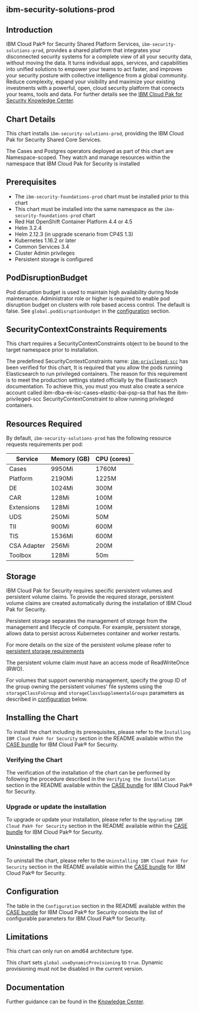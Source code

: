 
## ibm-security-solutions-prod

## Introduction
IBM Cloud Pak&reg; for Security Shared Platform Services, `ibm-security-solutions-prod`, provides a shared platform that integrates your disconnected security systems for a complete view of all your security data, without moving the data. It turns individual apps, services, and capabilities into unified solutions to empower your teams to act faster, and improves your security posture with collective intelligence from a global community. Reduce complexity, expand your visibility and maximize your existing investments with a powerful, open, cloud security platform that connects your teams, tools and data. For further details see the [IBM Cloud Pak for Security Knowledge Center](https://www.ibm.com/support/knowledgecenter/SSTDPP_1.3.0/cp4s_v1r3/docs/scp-core/overview.html).

## Chart Details

This chart installs `ibm-security-solutions-prod`, providing the IBM Cloud Pak for Security Shared Core Services.

The Cases and Postgres operators deployed as part of this chart are Namespace-scoped. They watch and manage resources within the namespace that IBM Cloud Pak for Security is installed

## Prerequisites

- The `ibm-security-foundations-prod` chart must be installed prior to this chart
- This chart must be installed into the same namespace as the `ibm-security-foundations-prod` chart
- Red Hat OpenShift Container Platform 4.4 or 4.5
- Helm 3.2.4
- Helm 2.12.3 (in  upgrade scenario from CP4S 1.3)
- Kubernetes 1.16.2 or later
- Common Services 3.4
- Cluster Admin privileges
- Persistent storage is configured


## PodDisruptionBudget
Pod disruption budget is used to maintain high availability during Node maintenance. Administrator role or higher is required to enable pod disruption budget on clusters with role based access control. The default is false. See `global.poddisruptionbudget` in the [configuration](#configuration) section.


## SecurityContextConstraints Requirements

This chart requires a SecurityContextConstraints object to be bound to the target namespace prior to installation.

The predefined SecurityContextConstraints name: [`ibm-privileged-scc`](https://ibm.biz/cpkspec-scc) has been verified for this chart, It is required that you allow the pods running Elasticsearch to run privileged containers. The reason for this requirement is to meet the production settings stated officially by the Elasticsearch documentation. To achieve this, you must you must also create a service account called ibm-dba-ek-isc-cases-elastic-bai-psp-sa that has the ibm-privileged-scc SecurityContextConstraint to allow running privileged containers.

## Resources Required

By default, `ibm-security-solutions-prod` has the following resource requests requirements per pod:

| Service  | Memory (GB) | CPU (cores)
| --------- | ----------- | ----------- |
| Cases  |    9950Mi   |  1760M  |
| Platform | 2190Mi | 1225M  |
| DE | 1024Mi | 300M |
| CAR | 128Mi | 100M |
| Extensions | 128Mi | 100M |
| UDS | 250Mi | 50M |
| TII | 900Mi | 600M |
| TIS | 1536Mi | 600M |
| CSA Adapter| 256Mi | 200M |
| Toolbox | 128Mi | 50m |

## Storage
IBM Cloud Pak for Security requires specific persistent volumes and persistent volume claims. To provide the required storage, persistent volume claims are created automatically during the installation of IBM Cloud Pak for Security.

Persistent storage separates the management of storage from the management and lifecycle of compute. For example, persistent storage, allows data to persist across Kubernetes container and worker restarts.

For more details on the size of the persistent volume please refer to [persistent storage requirements](https://www.ibm.com/support/knowledgecenter/SSTDPP_1.3.0/cp4s_v1r3/docs/security-pak/persistent_storage.html)

The persistent volume claim must have an access mode of ReadWriteOnce (RWO).

For volumes that support ownership management, specify the group ID of the group owning the persistent volumes' file systems using the `storageClassFsGroup` and `storageClassSupplementalGroups` parameters as described in [configuration](#configuration) below.


## Installing the Chart

To install the chart including its prerequisites, please refer to the `Installing IBM Cloud Pak® for Security` section in the README available within the [CASE bundle](https://github.com/IBM/cloud-pak/blob/master/repo/case/ibm-cp-security-1.0.8.tgz) for IBM Cloud Pak&reg; for Security.

### Verifying the Chart

The verification of the installation of the chart can be performed by following the procedure described in the `Verifying the Installation` section in the README available within the [CASE bundle](https://github.com/IBM/cloud-pak/blob/master/repo/case/ibm-cp-security-1.0.8.tgz) for IBM Cloud Pak&reg; for Security.


### Upgrade or update the installation

To upgrade or update your installation, please refer to the `Upgrading IBM Cloud Pak® for Security` section in the README available within the [CASE bundle](https://github.com/IBM/cloud-pak/blob/master/repo/case/ibm-cp-security-1.0.8.tgz) for IBM Cloud Pak&reg; for Security.

### Uninstalling the chart

To uninstall the chart, please refer to the `Uninstalling IBM Cloud Pak® for Security` section in the README available within the [CASE bundle](https://github.com/IBM/cloud-pak/blob/master/repo/case/ibm-cp-security-1.0.8.tgz) for IBM Cloud Pak&reg; for Security.


## Configuration

The table in the `Configuration` section in the README available within the [CASE bundle](https://github.com/IBM/cloud-pak/blob/master/repo/case/ibm-cp-security-1.0.8.tgz) for IBM Cloud Pak&reg; for Security consists the list of configurable parameters for IBM Cloud Pak&reg; for Security.


## Limitations

This chart can only run on amd64 architecture type.

This chart sets `global.useDynamicProvisioning` to `true`. Dynamic provisioning must not be disabled in the current version.


## Documentation
Further guidance can be found in the [Knowledge Center](https://www.ibm.com/support/knowledgecenter/en/SSTDPP_1.4.0/cp4s_v1r3/docs/scp-core/overview.html).
